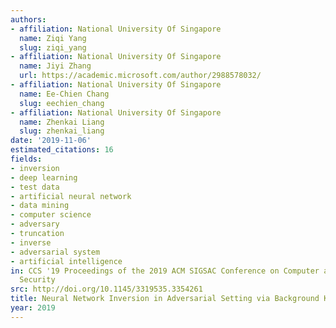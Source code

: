 ```yaml
---
authors:
- affiliation: National University Of Singapore
  name: Ziqi Yang
  slug: ziqi_yang
- affiliation: National University Of Singapore
  name: Jiyi Zhang
  url: https://academic.microsoft.com/author/2988578032/
- affiliation: National University Of Singapore
  name: Ee-Chien Chang
  slug: eechien_chang
- affiliation: National University Of Singapore
  name: Zhenkai Liang
  slug: zhenkai_liang
date: '2019-11-06'
estimated_citations: 16
fields:
- inversion
- deep learning
- test data
- artificial neural network
- data mining
- computer science
- adversary
- truncation
- inverse
- adversarial system
- artificial intelligence
in: CCS '19 Proceedings of the 2019 ACM SIGSAC Conference on Computer and Communications
  Security
src: http://doi.org/10.1145/3319535.3354261
title: Neural Network Inversion in Adversarial Setting via Background Knowledge Alignment
year: 2019
---
```

